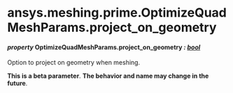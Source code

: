 <a id="ansys-meshing-prime-optimizequadmeshparams-project-on-geometry"></a>

# ansys.meshing.prime.OptimizeQuadMeshParams.project_on_geometry

<a id="ansys.meshing.prime.OptimizeQuadMeshParams.project_on_geometry"></a>

#### *property* OptimizeQuadMeshParams.project_on_geometry *: [bool](https://docs.python.org/3.11/library/functions.html#bool)*

Option to project on geometry when meshing.

**This is a beta parameter**. **The behavior and name may change in the future**.

<!-- !! processed by numpydoc !! -->
